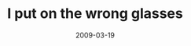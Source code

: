 ---
layout: base.njk
title : 'I put on the wrong glasses' 
view_title : 'I put on the wrong glasses' 
year : '2009' 
date : '2009-03-19' 
img_file : '/drawing/iputonthewrongglasses.png' 
html_file : 'iputonthewrongglasses' 
next_html : 'thiscallwillberecordedforqualitycontrolpurposes.html' 
year_order : '94' 
permalink : "title/{{html_file}}.html"
---